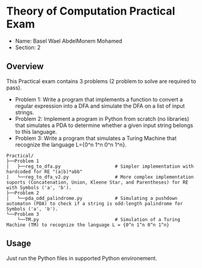 # Theory of Computation Practical Exam

- Name: Basel Wael AbdelMonem Mohamed
- Section: 2

## Overview
This Practical exam contains 3 problems (2 problem to solve are required to pass).
- Problem 1: Write a program that implements a function to convert a regular expression into a DFA and simulate the DFA on a list of input strings.
- Problem 2: Implement a program in Python from scratch (no libraries) that simulates a PDA to determine whether a given input string belongs to this language.
- Problem 3: Write a program that simulates a Turing Machine that recognize the language L={0^n 1^n 0^n 1^n}.

```
Practical/
├──Problem 1
|   ├──reg_to_dfa.py                    # Simpler implementation with hardcoded for RE "(a|b)*abb" 
|   └──reg_to_dfa_v2.py                 # More complex implementation suports (Concatenation, Union, Kleene Star, and Parentheses) for RE with Symbols ('a', 'b').
├──Problem 2
|   └──pda_odd_palindrome.py            # Simulating a pushdown automaton (PDA) to check if a string is odd-length palindrome for Symbols ('a', 'b').
└──Problem 3
    └──TM.py                            # Simulation of a Turing Machine (TM) to recognize the language L = {0^n 1^n 0^n 1^n}
```


## Usage
Just run the Python files in supported Python environement.
